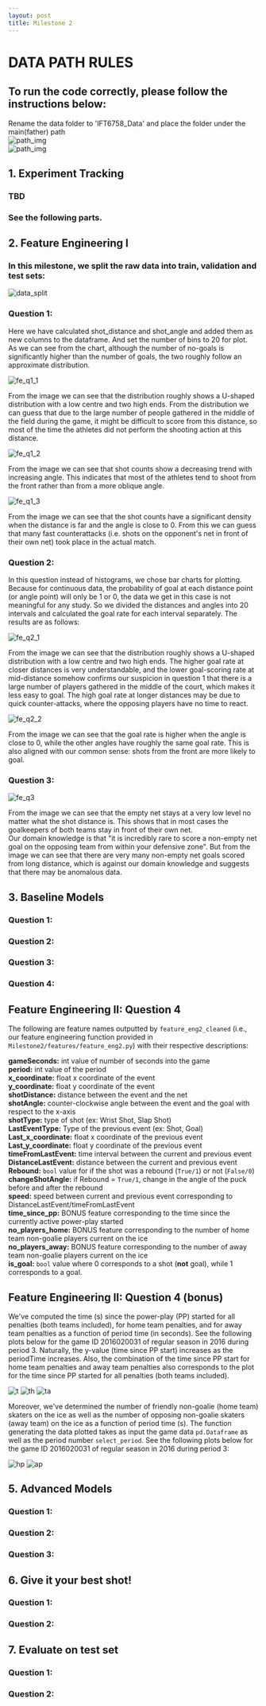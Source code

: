 ```yaml
---
layout: post
title: Milestone 2
---
```


# <strong>DATA PATH RULES</strong>
## To run the code correctly, please follow the instructions below:<br> 
Rename the data folder to 'IFT6758_Data' and place the folder under the main(father) path <br>
![path_img](../images/path1_m2.png)<br>![path_img](../images/path2_m2.png)<br>

## <strong>1. Experiment Tracking</strong>

### TBD

### See the following parts.

## <strong>2. Feature Engineering I</strong>

### In this milestone, we split the raw data into train, validation and test sets:

![data_split](../images/data_split_m2.png)

### <strong>Question 1</strong>: 

Here we have calculated shot_distance and shot_angle and added them as new columns to the dataframe. And set the number of bins to 20 for plot.<br>
As we can see from the chart, although the number of no-goals is significantly higher than the number of goals, the two roughly follow an approximate distribution.

![fe_q1_1](../images/m2_fe1_q1_1.png)

From the image we can see that the distribution roughly shows a U-shaped distribution with a low centre and two high ends. From the distribution we can guess that due to the large number of people gathered in the middle of the field during the game, it might be difficult to score from this distance, so most of the time the athletes did not perform the shooting action at this distance.

![fe_q1_2](../images/m2_fe1_q1_2.png)

From the image we can see that shot counts show a decreasing trend with increasing angle. This indicates that most of the athletes tend to shoot from the front rather than from a more oblique angle.

![fe_q1_3](../images/m2_fe1_q1_3.png)

From the image we can see that the shot counts have a significant density when the distance is far and the angle is close to 0. From this we can guess that many fast counterattacks (i.e. shots on the opponent's net in front of their own net) took place in the actual match.

### <strong>Question 2</strong>:

In this question instead of histograms, we chose bar charts for plotting. Because for continuous data, the probability of goal at each distance point (or angle point) will only be 1 or 0, the data we get in this case is not meaningful for any study. So we divided the distances and angles into 20 intervals and calculated the goal rate for each interval separately. The results are as follows:

![fe_q2_1](../images/m2_fe1_q2_1.png)

From the image we can see that the distribution roughly shows a U-shaped distribution with a low centre and two high ends. The higher goal rate at closer distances is very understandable, and the lower goal-scoring rate at mid-distance somehow confirms our suspicion in question 1 that there is a large number of players gathered in the middle of the court, which makes it less easy to goal. The high goal rate at longer distances may be due to quick counter-attacks, where the opposing players have no time to react.

![fe_q2_2](../images/m2_fe1_q2_2.png)

From the image we can see that the goal rate is higher when the angle is close to 0, while the other angles have roughly the same goal rate. This is also aligned with our common sense: shots from the front are more likely to goal.

### <strong>Question 3</strong>:

![fe_q3](../images/m2_fe1_q3.png)

From the image we can see that the empty net stays at a very low level no matter what the shot distance is. This shows that in most cases the goalkeepers of both teams stay in front of their own net.<br>
Our domain knowledge is that "it is incredibly rare to score a non-empty net goal on the opposing team from within your defensive zone". But from the image we can see that there are very many non-empty net goals scored from long distance, which is against our domain knowledge and suggests that there may be anomalous data.


## <strong>3. Baseline Models</strong>

### <strong>Question 1</strong>:

### <strong>Question 2</strong>:

### <strong>Question 3</strong>:

### <strong>Question 4</strong>:


## Feature Engineering II: Question 4

The following are feature names outputted by `feature_eng2_cleaned` (i.e., our feature engineering function provided in `Milestone2/features/feature_eng2.py`) with their respective descriptions:

 <strong>gameSeconds:</strong> int value of number of seconds into the game  <br>
 <strong>period:</strong> int value of the period  <br>
 <strong>x_coordinate:</strong> float x coordinate of the event  <br>
 <strong>y_coordinate:</strong> float y coordinate of the event  <br>
 <strong>shotDistance:</strong> distance between the event and the net  <br>
 <strong>shotAngle:</strong> counter-clockwise angle between the event and the goal with respect to the x-axis  <br>
 <strong>shotType:</strong> type of shot (ex: Wrist Shot, Slap Shot)  <br>
 <strong>LastEventType:</strong> Type of the previous event (ex: Shot, Goal)  <br>
 <strong>Last_x_coordinate:</strong> float x coordinate of the previous event  <br>
 <strong>Last_y_coordinate:</strong> float y coordinate of the previous event  <br>
 <strong>timeFromLastEvent:</strong> time interval between the current and previous event  <br>
 <strong>DistanceLastEvent:</strong> distance between the current and previous event  <br>
 <strong>Rebound:</strong> `bool` value for if the shot was a rebound (`True/1`) or not (`False/0`) <br>
 <strong>changeShotAngle:</strong> if Rebound = `True/1`, change in the angle of the puck before and after the rebound  <br>
 <strong>speed:</strong> speed between current and previous event corresponding to DistanceLastEvent/timeFromLastEvent <br>
 <strong>time_since_pp:</strong> BONUS feature corresponding to the time since the currently active power-play started <br>
<strong>no_players_home:</strong> BONUS feature corresponding to the number of home team non-goalie players current on the ice <br>
 <strong>no_players_away:</strong> BONUS feature corresponding to the number of away team non-goalie players current on the ice <br>
 <strong>is_goal:</strong> `bool` value where 0 corresponds to a shot (<strong>not</strong> goal), while 1 corresponds to a goal.

## Feature Engineering II: Question 4 (bonus)

We've computed the time (s) since the power-play (PP) started for all penalties (both teams included), for home team penalties, and for away team penalties as a function of period time (in seconds). See the following plots below for the game ID 2016020031 of regular season in 2016 during period 3. Naturally, the y-value (time since PP start) increases as the periodTime increases. Also, the combination of the time since PP start for home team penalties and away team penalties also corresponds to the plot for the time since PP started for all penalties (both teams included). 

![t](../images/timer.png)
![th](../images/timer_home.png)
![ta](../images/timer_away.png)

Moreover, we've determined the number of friendly non-goalie (home team) skaters on the ice as well as the number of opposing non-goalie skaters (away team) on the ice as a function of period time (s). The function generating the data plotted takes as input the game data `pd.Dataframe` as well as the period number `select_period`. See the following plots below for the game ID 2016020031 of regular season in 2016 during period 3:

![hp](../images/homeplayers.png)
![ap](../images/awayplayers.png)

## <strong>5. Advanced Models</strong>

### <strong>Question 1</strong>:

### <strong>Question 2</strong>:

### <strong>Question 3</strong>:


## <strong>6. Give it your best shot!</strong>

### <strong>Question 1</strong>:

### <strong>Question 2</strong>:


## <strong>7. Evaluate on test set</strong>

### <strong>Question 1</strong>:

### <strong>Question 2</strong>: